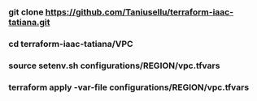 ### git clone https://github.com/Taniusellu/terraform-iaac-tatiana.git
### cd terraform-iaac-tatiana/VPC
### source setenv.sh  configurations/REGION/vpc.tfvars
### terraform apply -var-file configurations/REGION/vpc.tfvars